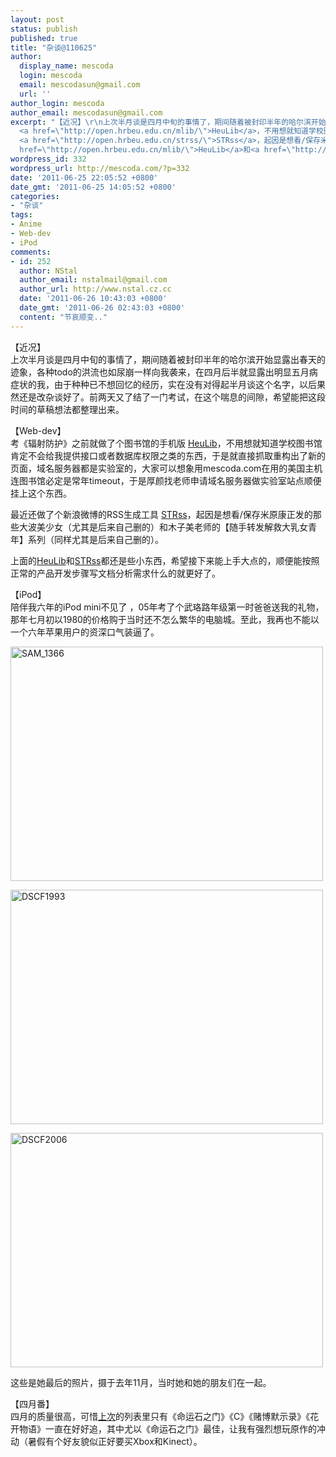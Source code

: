 ```yaml
---
layout: post
status: publish
published: true
title: "杂谈@110625"
author:
  display_name: mescoda
  login: mescoda
  email: mescodasun@gmail.com
  url: ''
author_login: mescoda
author_email: mescodasun@gmail.com
excerpt: "【近况】\r\n上次半月谈是四月中旬的事情了，期间随着被封印半年的哈尔滨开始显露出春天的迹象，各种todo的洪流也如尿崩一样向我袭来，在四月后半就显露出明显五月病症状的我，由于种种已不想回忆的经历，实在没有对得起半月谈这个名字，以后果然还是改杂谈好了。前两天又了结了一门考试，在这个喘息的间隙，希望能把这段时间的草稿想法都整理出来。\r\n\r\n【Web-dev】\r\n考《辐射防护》之前就做了个图书馆的手机版
  <a href=\"http://open.hrbeu.edu.cn/mlib/\">HeuLib</a>，不用想就知道学校图书馆肯定不会给我提供接口或者数据库权限之类的东西，于是就直接抓取重构出了新的页面，域名服务器都是实验室的，大家可以想象用mescoda.com在用的美国主机连图书馆必定是常年timeout，于是厚颜找老师申请域名服务器做实验室站点顺便挂上这个东西。\r\n\r\n最近还做了个新浪微博的RSS生成工具
  <a href=\"http://open.hrbeu.edu.cn/strss/\">STRss</a>，起因是想看/保存米原康正发的那些大波美少女（尤其是后来自己删的）和木子美老师的【随手转发解救大乳女青年】系列（同样尤其是后来自己删的）。\r\n\r\n上面的<a
  href=\"http://open.hrbeu.edu.cn/mlib/\">HeuLib</a>和<a href=\"http://open.hrbeu.edu.cn/strss/\">STRss</a>都还是些小东西，希望接下来能上手大点的，顺便能按照正常的产品开发步骤写文档分析需求什么的就更好了。\r\n\r\n"
wordpress_id: 332
wordpress_url: http://mescoda.com/?p=332
date: '2011-06-25 22:05:52 +0800'
date_gmt: '2011-06-25 14:05:52 +0800'
categories:
- "杂谈"
tags:
- Anime
- Web-dev
- iPod
comments:
- id: 252
  author: NStal
  author_email: nstalmail@gmail.com
  author_url: http://www.nstal.cz.cc
  date: '2011-06-26 10:43:03 +0800'
  date_gmt: '2011-06-26 02:43:03 +0800'
  content: "节哀顺变.."
---
```

<p>【近况】<br />
上次半月谈是四月中旬的事情了，期间随着被封印半年的哈尔滨开始显露出春天的迹象，各种todo的洪流也如尿崩一样向我袭来，在四月后半就显露出明显五月病症状的我，由于种种已不想回忆的经历，实在没有对得起半月谈这个名字，以后果然还是改杂谈好了。前两天又了结了一门考试，在这个喘息的间隙，希望能把这段时间的草稿想法都整理出来。</p>
<p>【Web-dev】<br />
考《辐射防护》之前就做了个图书馆的手机版 <a href="http://open.hrbeu.edu.cn/mlib/">HeuLib</a>，不用想就知道学校图书馆肯定不会给我提供接口或者数据库权限之类的东西，于是就直接抓取重构出了新的页面，域名服务器都是实验室的，大家可以想象用mescoda.com在用的美国主机连图书馆必定是常年timeout，于是厚颜找老师申请域名服务器做实验室站点顺便挂上这个东西。</p>
<p>最近还做了个新浪微博的RSS生成工具 <a href="http://open.hrbeu.edu.cn/strss/">STRss</a>，起因是想看/保存米原康正发的那些大波美少女（尤其是后来自己删的）和木子美老师的【随手转发解救大乳女青年】系列（同样尤其是后来自己删的）。</p>
<p>上面的<a href="http://open.hrbeu.edu.cn/mlib/">HeuLib</a>和<a href="http://open.hrbeu.edu.cn/strss/">STRss</a>都还是些小东西，希望接下来能上手大点的，顺便能按照正常的产品开发步骤写文档分析需求什么的就更好了。</p>
<p><a id="more"></a><a id="more-332"></a></p>
<p>【iPod】<br />
陪伴我六年的iPod mini不见了 ，05年考了个武珞路年级第一时爸爸送我的礼物，那年七月初以1980的价格购于当时还不怎么繁华的电脑城。至此，我再也不能以一个六年苹果用户的资深口气装逼了。</p>
<p><a href="http://www.flickr.com/photos/mescoda/5228323167/" title="SAM_1366 by Mescoda, on Flickr"><img src="http://farm6.static.flickr.com/5207/5228323167_640201df66.jpg" width="500" height="375" alt="SAM_1366"></a></p>
<p><a href="http://www.flickr.com/photos/mescoda/5228916474/" title="DSCF1993 by Mescoda, on Flickr"><img src="http://farm6.static.flickr.com/5285/5228916474_a5957f9a3e.jpg" width="500" height="375" alt="DSCF1993"></a></p>
<p><a href="http://www.flickr.com/photos/mescoda/5217891020/" title="DSCF2006 by Mescoda, on Flickr"><img src="http://farm5.static.flickr.com/4088/5217891020_6ef401ef31.jpg" width="500" height="375" alt="DSCF2006"></a></p>
<p>这些是她最后的照片，摄于去年11月，当时她和她的朋友们在一起。</p>
<p>【四月番】<br />
四月的质量很高，可惜<a href="http://mescoda.com/2011/04/semi-monthly-talk-110418/">上次</a>的列表里只有《命运石之门》《C》《赌博默示录》《花开物语》一直在好好追，其中尤以《命运石之门》最佳，让我有强烈想玩原作的冲动（暑假有个好友貌似正好要买Xbox和Kinect）。</p>

